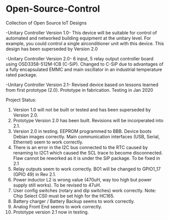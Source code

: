 # Open-Source-Control
Collection of Open Source IoT Designs

-Unitary Controller Version 1.0-
This device will be suitable for control of automated and networked building equipment at the unitary level. For example, you could control a single airconditioner unit with this device. This design has been superseded by Version 2.0

-Unitary Controller Version 2.0-
6 input, 5 relay output controller board using OSD3358-512M-ICB (C-SiP). Changed to C-SiP due to advantages of a fully encapsulated EMMC and main oscillator in an industrial temperature rated package.

-Unitary Controller Version 2.1-
Revised device based on lessons learned from first prototype (2.0). Prototype in fabrication. Testing in Jan 2020

Project Status:
1) Version 1.0 will not be built or tested and has been superseded by Version 2.0.
2) Prototype Version 2.0 has been built. Revisions will be incorperated into 2.1.
3) Version 2.0 in testing. EEPROM programmed to BBB. Device boots Debian images correctly. Main communication interfaces 
(USB, Serial, Ethernet) seem to work correctly.
4) There is an error in the I2C bus connected to the RTC caused by renaming to I2C1 which caused the SCL trace to become disconnected. Flaw cannot be reworked as it is under the SiP package. To be fixed in 2.1
5) Relay outputs seem to work correctly. BO1 will be changed to GPIO1_17 (GPIO 49) in Rev 2.1.
6) Power inductor L2 is wrong value (470uH, way too high but power supply still works). To be revised to 47uH.
7) User config switches (rotary and dip switches) work correctly. Note: Chip Select CS0 must be set high for the HC165.
8) Battery charger / Battery Backup seems to work correctly.
9) Analog Front End seems to work correctly.
10) Prototype version 2.1 now in testing.

